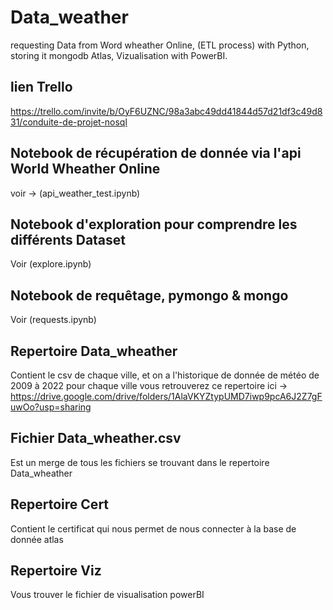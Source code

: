 # Data_weather
requesting Data from Word wheather Online, (ETL process) with Python, storing it mongodb Atlas, Vizualisation with PowerBI.

## lien Trello
https://trello.com/invite/b/OyF6UZNC/98a3abc49dd41844d57d21df3c49d831/conduite-de-projet-nosql

## Notebook de récupération de donnée via l'api World Wheather Online

voir -> (api_weather_test.ipynb)

## Notebook d'exploration pour comprendre les différents Dataset

Voir (explore.ipynb)

## Notebook de requêtage, pymongo & mongo

Voir (requests.ipynb)

## Repertoire Data_wheather
Contient le csv de chaque ville, et on a l'historique de donnée de météo de 2009 à 2022 pour chaque ville
vous retrouverez ce repertoire ici -> https://drive.google.com/drive/folders/1AlaVKYZtypUMD7iwp9pcA6J2Z7gFuwOo?usp=sharing

## Fichier Data_wheather.csv 
Est un merge de tous les fichiers se trouvant dans le repertoire Data_wheather

## Repertoire Cert
Contient le certificat qui nous permet de nous connecter à la base de donnée atlas

## Repertoire Viz
Vous trouver le fichier de visualisation powerBI
